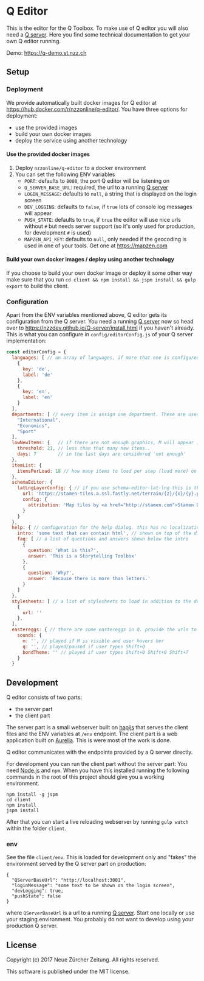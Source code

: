# Q Editor

This is the editor for the Q Toolbox. To make use of Q editor you will also need a [Q server](https://nzzdev.github.io/Q-server/).
Here you find some technical documentation to get your own Q editor running.

Demo: https://q-demo.st.nzz.ch

## Setup
### Deployment
We provide automatically built docker images for Q editor at https://hub.docker.com/r/nzzonline/q-editor/.
You have three options for deployment:
- use the provided images
- build your own docker images
- deploy the service using another technology

#### Use the provided docker images
1. Deploy `nzzonline/q-editor` to a docker environment
2. You can set the following ENV variables
    - `PORT`: defaults to `8080`, the port Q editor will be listening on
    - `Q_SERVER_BASE_URL`: required, the url to a running [Q server](https://nzzdev.github.io/Q-server/)
    - `LOGIN_MESSAGE`: defaults to `null`, a string that is displayed on the login screen
    - `DEV_LOGGING`: defaults to `false`, if `true` lots of console log messages will appear
    - `PUSH_STATE`: defaults to `true`, if `true` the editor will use nice urls without `#` but needs server support (so it's only used for production, for development `#` is used)
    - `MAPZEN_API_KEY`: defaults to `null`, only needed if the geocoding is used in one of your tools. Get one at https://mapzen.com

#### Build your own docker images / deploy using another technology
If you choose to build your own docker image or deploy it some other way make sure that you run `cd client && npm install && jspm install && gulp export` to build the client.

### Configuration
Apart from the ENV variables mentioned above, Q editor gets its configuration from the Q server. You need a running [Q server](https://nzzdev.github.io/Q-server/) now so head over to https://nzzdev.github.io/Q-server/install.html if you haven't already. This is what you can configure in `config/editorConfig.js` of your Q server implementation:

```js
const editorConfig = {
  languages: [ // an array of languages, if more that one is configured, Q editor will show a language switcher
    {
      key: 'de',
      label: 'de'
    },
    {
      key: 'en',
      label: 'en'
    }
  ],
  departments: [ // every item is assign one department. These are used for the filtering on the overview.
    "International",
    "Economics",
    "Sport"
  ],
  lowNewItems: {   // if there are not enough graphics, M will appear instead of Q. This is used to configure 'not enough'.
    threshold: 21, // less than that many new items..
    days: 7        // in the last days are considered 'not enough'
  },
  itemList: {
    itemsPerLoad: 18 // how many items to load per step (load more) on item overview
  },
  schemaEditor: {
    latLngLayerConfig: { // if you use schema-editor-lat-lng this is the layer config for Leaflet
      url: 'https://stamen-tiles.a.ssl.fastly.net/terrain/{z}/{x}/{y}.png',
      config: {
        attribution: 'Map tiles by <a href="http://stamen.com">Stamen Design</a>, under <a href="http://creativecommons.org/licenses/by/3.0">CC BY 3.0</a>. Data by <a href="http://openstreetmap.org">OpenStreetMap</a>, under <a href="http://www.openstreetmap.org/copyright">ODbL</a>.'
      }
    }
  },
  help: { // configuration for the help dialog. this has no localization support for now :-(
    intro: 'some text that can contain html', // shown on top of the dialog
    faq: [ // a list of questions and answers shown below the intro
      {
        question: 'What is this?',
        answer: 'This is a Storytelling Toolbox'
      },
      {
        question: 'Why?',
        answer: 'Because there is more than letters.'
      }
    ]
  },
  stylesheets: [ // a list of stylesheets to load in addition to the default styles. Use this to load your theme if you do not like our design
    {
      url: ''
    },
  ],
  eastereggs: { // there are some eastereggs in Q. provide the urls to the soundfiles here. We do not distribute them because we do not have the copyright for the tunes we use at NZZ.
    sounds: {
      m: '', // played if M is visible and user hovers her
      q: '', // played/paused if user types Shift+Q
      bondTheme: '' // played if user types Shift+0 Shift+0 Shift+7
    }
  }
```

## Development

Q editor consists of two parts:
- the server part
- the client part

The server part is a small webserver built on [hapijs](https://hapijs.com/) that serves the client files and the ENV variables at `/env` endpoint.
The client part is a web application built on [Aurelia](http://aurelia.io). This is were most of the work is done.

Q editor communicates with the endpoints provided by a Q server directly.

For development you can run the client part without the server part:
You need [Node.js](https://nodejs.org/) and `npm`.
When you have this installed running the following commands in the root of this project should give you a working environment.

```
npm install -g jspm
cd client
npm install
jspm install
```

After that you can start a live reloading webserver by running `gulp watch` within the folder `client`.

### env
See the file `client/env`. This is loaded for development only and "fakes" the environment served by the Q server part on production:
```
{
  "QServerBaseUrl": "http://localhost:3001",
  "loginMessage": "some text to be shown on the login screen",
  "devLogging": true,
  "pushState": false
}
```
where `QServerBaseUrl` is a url to a running [Q server](https://github.com/nzzdev/Q-server).
Start one locally or use your staging environment. You probably do not want to develop using your production Q server.


## License
Copyright (c) 2017 Neue Zürcher Zeitung. All rights reserved.

This software is published under the MIT license.
